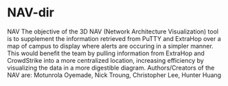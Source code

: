 # NAV-dir
NAV
The objective of the 3D NAV (Network Architecture Visualization) tool is to supplement the information retrieved from PuTTY and ExtraHop over a map of campus to display where alerts are occuring in a simpler manner. This would benefit the team by pulling information from ExtraHop and CrowdStrike into a more centralized location, increasing efficiency by visualizing the data in a more digestible diagram. 
Authors/Creators of the NAV are: Motunrola Oyemade, Nick Troung, Christopher Lee, Hunter Huang